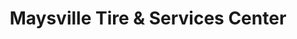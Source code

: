 ---
title: "Maysville Tire & Services Center"
url: /maysville/maysville-tire-and-services-center/
shop: tyres
---